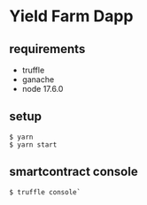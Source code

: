 # Yield Farm Dapp

## requirements
- truffle
- ganache
- node 17.6.0

## setup

```
$ yarn
$ yarn start
```


## smartcontract console

```
$ truffle console`
```

